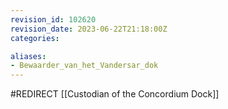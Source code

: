 ```yaml
---
revision_id: 102620
revision_date: 2023-06-22T21:18:00Z
categories:

aliases:
- Bewaarder_van_het_Vandersar_dok
---
```


#REDIRECT [[Custodian of the Concordium Dock]]